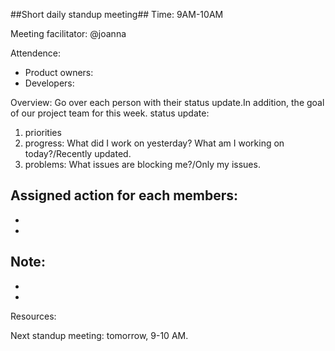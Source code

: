 ##Short daily standup meeting##
Time: 9AM-10AM <br>

Meeting facilitator: @joanna

Attendence:
- Product owners:
- Developers:

Overview: Go over each person with their status update.In addition, the goal of our project team for this week.
status update:
1. priorities
2. progress: What did I work on yesterday? What am I working on today?/Recently updated.
3. problems: What issues are blocking me?/Only my issues.

Assigned action for each members:
- 
- 
- 

Note:
- 
- 
- 

Resources: 

Next standup meeting: tomorrow, 9-10 AM.
